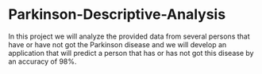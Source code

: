 # Parkinson-Descriptive-Analysis
In this project we will analyze the provided data from several persons that have or have not got the Parkinson disease and we will develop an application that will predict a person that has or has not got this disease by an accuracy of 98%.
